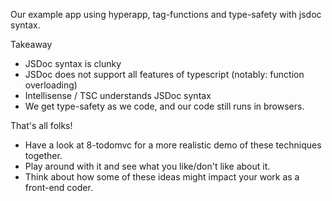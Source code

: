 Our example app using hyperapp, tag-functions and type-safety with jsdoc syntax.

Takeaway

- JSDoc syntax is clunky
- JSDoc does not support all features of typescript (notably: function overloading)
- Intellisense / TSC understands JSDoc syntax
- We get type-safety as we code, and our code still runs in browsers.

That's all folks!

- Have a look at 8-todomvc for a more realistic demo of these techniques together.
- Play around with it and see what you like/don't like about it.
- Think about how some of these ideas might impact your work as a front-end coder.
